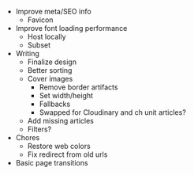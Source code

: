 - Improve meta/SEO info
  - Favicon
- Improve font loading performance
  - Host locally
  - Subset
- Writing
  - Finalize design
  - Better sorting
  - Cover images
    - Remove border artifacts
    - Set width/height
    - Fallbacks
    - Swapped for Cloudinary and ch unit articles?
  - Add missing articles
  - Filters?
- Chores
  - Restore web colors
  - Fix redirect from old urls
- Basic page transitions
